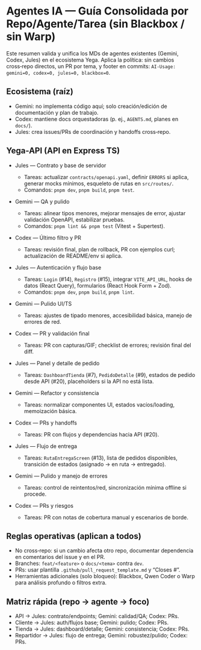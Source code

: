 # Agentes IA — Guía Consolidada por Repo/Agente/Tarea (sin Blackbox / sin Warp)

Este resumen valida y unifica los MDs de agentes existentes (Gemini, Codex, Jules) en el ecosistema Yega. Aplica la política: sin cambios cross‑repo directos, un PR por tema, y footer en commits: `AI-Usage: gemini=0, codex=0, jules=0, blackbox=0`.

## Ecosistema (raíz)
- Gemini: no implementa código aquí; solo creación/edición de documentación y plan de trabajo.
- Codex: mantiene docs orquestadoras (p. ej., `AGENTS.md`, planes en `docs/`).
- Jules: crea issues/PRs de coordinación y handoffs cross‑repo.

## Yega-API (API en Express TS)
- Jules — Contrato y base de servidor
  - Tareas: actualizar `contracts/openapi.yaml`, definir `ERRORS` si aplica, generar mocks mínimos, esqueleto de rutas en `src/routes/`.
  - Comandos: `pnpm dev`, `pnpm build`, `pnpm test`.
- Gemini — QA y pulido
  - Tareas: alinear tipos menores, mejorar mensajes de error, ajustar validación OpenAPI, estabilizar pruebas.
  - Comandos: `pnpm lint && pnpm test` (Vitest + Supertest).
- Codex — Último filtro y PR
  - Tareas: revisión final, plan de rollback, PR con ejemplos curl; actualización de README/env si aplica.

- Jules — Autenticación y flujo base
  - Tareas: `Login` (#14), `Registro` (#15), integrar `VITE_API_URL`, hooks de datos (React Query), formularios (React Hook Form + Zod).
  - Comandos: `pnpm dev`, `pnpm build`, `pnpm lint`.
- Gemini — Pulido UI/TS
  - Tareas: ajustes de tipado menores, accesibilidad básica, manejo de errores de red.
- Codex — PR y validación final
  - Tareas: PR con capturas/GIF; checklist de errores; revisión final del diff.

- Jules — Panel y detalle de pedido
  - Tareas: `DashboardTienda` (#7), `PedidoDetalle` (#9), estados de pedido desde API (#20), placeholders si la API no está lista.
- Gemini — Refactor y consistencia
  - Tareas: normalizar componentes UI, estados vacíos/loading, memoización básica.
- Codex — PRs y handoffs
  - Tareas: PR con flujos y dependencias hacia API (#20).

- Jules — Flujo de entrega
  - Tareas: `RutaEntregaScreen` (#13), lista de pedidos disponibles, transición de estados (asignado → en ruta → entregado).
- Gemini — Pulido y manejo de errores
  - Tareas: control de reintentos/red, sincronización mínima offline si procede.
- Codex — PRs y riesgos
  - Tareas: PR con notas de cobertura manual y escenarios de borde.

## Reglas operativas (aplican a todos)
- No cross‑repo: si un cambio afecta otro repo, documentar dependencia en comentarios del issue y en el PR.
- Branches: `feat/<feature>` o `docs/<tema>` contra `dev`.
- PRs: usar plantilla `.github/pull_request_template.md` y “Closes <repo>#<n>”.
- Herramientas adicionales (solo bloqueo): Blackbox, Qwen Coder o Warp para análisis profundo o filtros extra.

## Matriz rápida (repo → agente → foco)
  
  
- API → Jules: contrato/endpoints; Gemini: calidad/QA; Codex: PRs.
- Cliente → Jules: auth/flujos base; Gemini: pulido; Codex: PRs.
- Tienda → Jules: dashboard/detalle; Gemini: consistencia; Codex: PRs.
- Repartidor → Jules: flujo de entrega; Gemini: robustez/pulido; Codex: PRs.